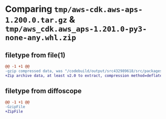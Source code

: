 # Comparing `tmp/aws-cdk.aws-aps-1.200.0.tar.gz` & `tmp/aws_cdk.aws_aps-1.201.0-py3-none-any.whl.zip`

## filetype from file(1)

```diff
@@ -1 +1 @@
-gzip compressed data, was "/codebuild/output/src432989618/src/packages/@aws-cdk/aws-aps/dist/python/aws-cdk.aws-aps-1.200.0.tar", last modified: Wed Apr 26 19:54:47 2023, max compression
+Zip archive data, at least v2.0 to extract, compression method=deflate
```

## filetype from diffoscope

```diff
@@ -1 +1 @@
-GzipFile
+ZipFile
```

